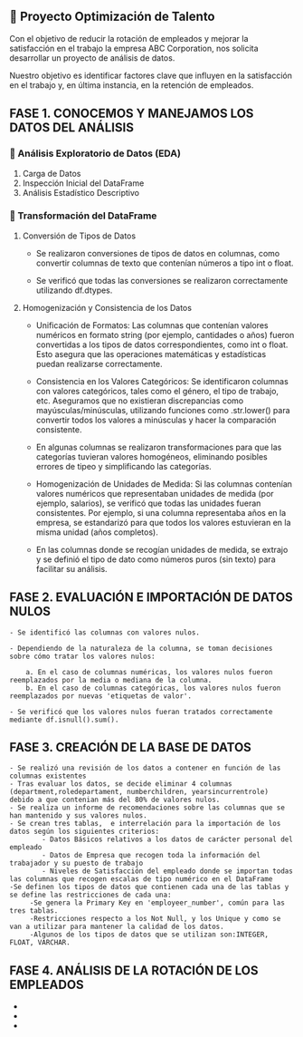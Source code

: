 ## 📌 Proyecto Optimización de Talento

Con el objetivo de reducir la rotación de empleados y mejorar la satisfacción en el trabajo la empresa ABC Corporation, nos solicita desarrollar un proyecto de análisis de datos. 

Nuestro objetivo es identificar factores clave que influyen en la satisfacción en el trabajo y, en última instancia, en la retención de empleados.

## FASE 1. CONOCEMOS Y MANEJAMOS LOS DATOS DEL ANÁLISIS

### 📌 Análisis Exploratorio de Datos (EDA) 

1. Carga de Datos
2. Inspección Inicial del DataFrame 
3. Análisis Estadístico Descriptivo

### 📌 Transformación del DataFrame 

1. Conversión de Tipos de Datos

    - Se realizaron conversiones de tipos de datos en columnas, como convertir columnas de texto que contenían números a tipo int o float.

    - Se verificó que todas las conversiones se realizaron correctamente utilizando df.dtypes.

2. Homogenización y Consistencia de los Datos

   - Unificación de Formatos: Las columnas que contenían valores numéricos en formato string (por ejemplo, cantidades o años) fueron convertidas a los tipos de datos correspondientes, como int o float. Esto asegura que las operaciones              matemáticas y estadísticas puedan realizarse correctamente.

   - Consistencia en los Valores Categóricos: Se identificaron columnas con valores categóricos, tales como el género, el tipo de trabajo, etc. Aseguramos que no existieran discrepancias como mayúsculas/minúsculas, utilizando funciones como        .str.lower() para convertir todos los valores a minúsculas y hacer la comparación consistente.

    - En algunas columnas se realizaron transformaciones para que las categorías tuvieran valores homogéneos, eliminando posibles errores de tipeo y simplificando las categorías.

    - Homogenización de Unidades de Medida: Si las columnas contenían valores numéricos que representaban unidades de medida (por ejemplo, salarios), se verificó que todas las unidades fueran consistentes. Por ejemplo, si una columna                representaba años en la empresa, se estandarizó para que todos los valores estuvieran en la misma unidad (años completos).

    - En las columnas donde se recogían unidades de medida, se extrajo y se definió el tipo de dato como números puros (sin texto) para facilitar su análisis.

## FASE 2. EVALUACIÓN E IMPORTACIÓN DE DATOS NULOS

    - Se identificó las columnas con valores nulos.

    - Dependiendo de la naturaleza de la columna, se toman decisiones sobre cómo tratar los valores nulos:

        a. En el caso de columnas numéricas, los valores nulos fueron reemplazados por la media o mediana de la columna.
        b. En el caso de columnas categóricas, los valores nulos fueron reemplazados por nuevas 'etiquetas de valor'.

    - Se verificó que los valores nulos fueran tratados correctamente mediante df.isnull().sum().
    

## FASE 3. CREACIÓN DE LA BASE DE DATOS

    - Se realizó una revisión de los datos a contener en función de las columnas existentes
    - Tras evaluar los datos, se decide eliminar 4 columnas (department,roledepartament, numberchildren, yearsincurrentrole) debido a que contenian más del 80% de valores nulos.
    - Se realiza un informe de recomendaciones sobre las columnas que se han mantenido y sus valores nulos.
    - Se crean tres tablas,  e interrelación para la importación de los datos según los siguientes criterios:
            - Datos Básicos relativos a los datos de carácter personal del empleado
            - Datos de Empresa que recogen toda la información del trabajador y su puesto de trabajo
            - Niveles de Satisfacción del empleado donde se importan todas las columnas que recogen escalas de tipo numérico en el DataFrame
    -Se definen los tipos de datos que contienen cada una de las tablas y se define las restricciones de cada una:
         -Se genera la Primary Key en 'employeer_number', común para las tres tablas.
         -Restricciones respecto a los Not Null, y los Unique y como se van a utilizar para mantener la calidad de los datos.
         -Algunos de los tipos de datos que se utilizan son:INTEGER, FLOAT, VARCHAR.             
    
## FASE 4. ANÁLISIS DE LA ROTACIÓN DE LOS EMPLEADOS
-
-
-
